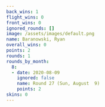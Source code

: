 ```yaml
---
back_wins: 1
flight_wins: 0
front_wins: 0
ignored_rounds: []
image: /assets/images/default.png
name: Baranowski, Ryan
overall_wins: 0
points: 2
rounds: 1
rounds_by_month:
  8:
  - date: 2020-08-09
    ignored: false
    name: Round 27 (Sun, August  9)
    points: 2
skins: 0
---
```

